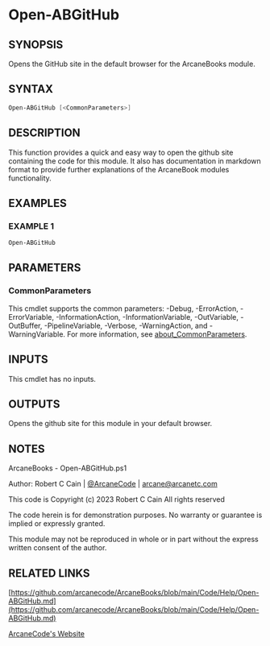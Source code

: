 # Open-ABGitHub

## SYNOPSIS

Opens the GitHub site in the default browser for the ArcaneBooks module.

## SYNTAX

```powershell
Open-ABGitHub [<CommonParameters>]
```

## DESCRIPTION

This function provides a quick and easy way to open the github site containing the code for this module.
It also has documentation in markdown format to provide further explanations of the ArcaneBook modules functionality.

## EXAMPLES

### EXAMPLE 1

```powershell
Open-ABGitHub
```

## PARAMETERS

### CommonParameters

This cmdlet supports the common parameters: -Debug, -ErrorAction, -ErrorVariable, -InformationAction, -InformationVariable, -OutVariable, -OutBuffer, -PipelineVariable, -Verbose, -WarningAction, and -WarningVariable. For more information, see [about_CommonParameters](http://go.microsoft.com/fwlink/?LinkID=113216).

## INPUTS

This cmdlet has no inputs.

## OUTPUTS

Opens the github site for this module in your default browser.

## NOTES

ArcaneBooks - Open-ABGitHub.ps1

Author: Robert C Cain | [@ArcaneCode](https://twitter.com/arcanecode) | arcane@arcanetc.com

This code is Copyright (c) 2023 Robert C Cain All rights reserved

The code herein is for demonstration purposes.
No warranty or guarantee is implied or expressly granted.

This module may not be reproduced in whole or in part without
the express written consent of the author.

## RELATED LINKS

[https://github.com/arcanecode/ArcaneBooks/blob/main/Code/Help/Open-ABGitHub.md](https://github.com/arcanecode/ArcaneBooks/blob/main/Code/Help/Open-ABGitHub.md)

[ArcaneCode's Website](http://arcanecode.me)
